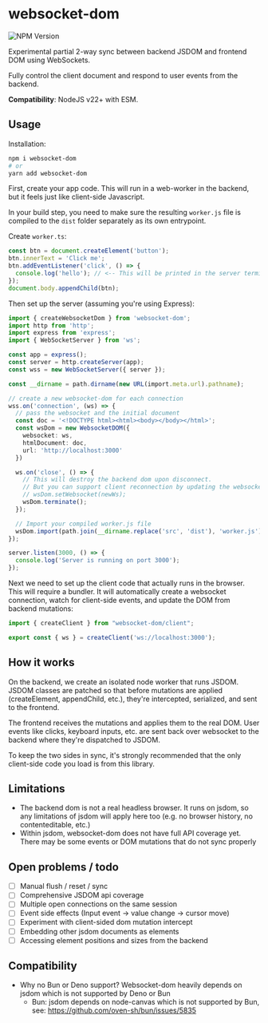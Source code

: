 # websocket-dom

![NPM Version](https://img.shields.io/npm/v/websocket-dom)

Experimental partial 2-way sync between backend JSDOM and frontend DOM using WebSockets.

Fully control the client document and respond to user events from the backend.

**Compatibility**: NodeJS v22+ with ESM.

## Usage

Installation:
```bash
npm i websocket-dom
# or
yarn add websocket-dom
```

First, create your app code. This will run in a web-worker in the backend, but it feels just like client-side Javascript. 

In your build step, you need to make sure the resulting `worker.js` file is compiled to the `dist` folder separately as its own entrypoint.

Create `worker.ts`:

```ts
const btn = document.createElement('button');
btn.innerText = 'Click me';
btn.addEventListener('click', () => {
  console.log('hello'); // <-- This will be printed in the server terminal
});
document.body.appendChild(btn);
```

Then set up the server (assuming you're using Express):

```ts
import { createWebsocketDom } from 'websocket-dom';
import http from 'http';
import express from 'express';
import { WebSocketServer } from 'ws';

const app = express();
const server = http.createServer(app);
const wss = new WebSocketServer({ server });

const __dirname = path.dirname(new URL(import.meta.url).pathname);

// create a new websocket-dom for each connection
wss.on('connection', (ws) => {
  // pass the websocket and the initial document
  const doc = '<!DOCTYPE html><html><body></body></html>';
  const wsDom = new WebsocketDOM({
    websocket: ws,
    htmlDocument: doc,
    url: 'http://localhost:3000'
  })

  ws.on('close', () => {
    // This will destroy the backend dom upon disconnect.
    // But you can support client reconnection by updating the websocket connection:
    // wsDom.setWebsocket(newWs);
    wsDom.terminate();
  });

  // Import your compiled worker.js file
  wsDom.import(path.join(__dirname.replace('src', 'dist'), 'worker.js'));
});

server.listen(3000, () => {
  console.log('Server is running on port 3000');
});
```

Next we need to set up the client code that actually runs in the browser. This will require a bundler. It will automatically create a websocket connection, watch for client-side events, and update the DOM from backend mutations:

```ts
import { createClient } from "websocket-dom/client";

export const { ws } = createClient('ws://localhost:3000');
```

## How it works

On the backend, we create an isolated node worker that runs JSDOM. JSDOM classes are patched so that before mutations are applied (createElement, appendChild, etc.), they're intercepted, serialized, and sent to the frontend.

The frontend receives the mutations and applies them to the real DOM. User events like clicks, keyboard inputs, etc. are sent back over websocket to the backend where they're dispatched to JSDOM.

To keep the two sides in sync, it's strongly recommended that the only client-side code you load is from this library.

## Limitations

- The backend dom is not a real headless browser. It runs on jsdom, so any limitations of jsdom will apply here too (e.g. no browser history, no contenteditable, etc.)
- Within jsdom, websocket-dom does not have full API coverage yet. There may be some events or DOM mutations that do not sync properly

## Open problems / todo
- [ ] Manual flush / reset / sync
- [ ] Comprehensive JSDOM api coverage
- [ ] Multiple open connections on the same session
- [ ] Event side effects (Input event -> value change -> cursor move)
- [ ] Experiment with client-sided dom mutation intercept
- [ ] Embedding other jsdom documents as elements
- [ ] Accessing element positions and sizes from the backend

## Compatibility

- Why no Bun or Deno support? Websocket-dom heavily depends on jsdom which is not supported by Deno or Bun
    - Bun: jsdom depends on node-canvas which is not supported by Bun, see: https://github.com/oven-sh/bun/issues/5835